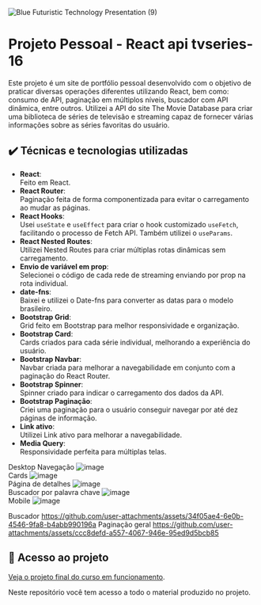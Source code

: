 
![Blue Futuristic Technology Presentation (9)](https://github.com/user-attachments/assets/af1c6ac6-ecb8-49aa-b9cd-2f32eee21c68)





# Projeto Pessoal - React api tvseries-16  

Este projeto é um site de portfólio pessoal desenvolvido com o objetivo de praticar diversas operações diferentes utilizando React, bem como: consumo de API, paginação em múltiplos níveis, buscador com API dinâmica, entre outros. Utilizei a API do site The Movie Database para criar uma biblioteca de séries de televisão e streaming capaz de fornecer várias informações sobre as séries favoritas do usuário.  


## ✔️ Técnicas e tecnologias utilizadas  


- **React**:  
  Feito em React.  
- **React Router**:  
  Paginação feita de forma componentizada para evitar o carregamento ao mudar as páginas.  
- **React Hooks**:  
  Usei `useState` e `useEffect` para criar o hook customizado `useFetch`, facilitando o processo de Fetch API. Também utilizei o `useParams`.  
- **React Nested Routes**:  
  Utilizei Nested Routes para criar múltiplas rotas dinâmicas sem carregamento.  
- **Envio de variável em prop**:  
  Selecionei o código de cada rede de streaming enviando por prop na rota individual.  
- **date-fns**:  
  Baixei e utilizei o Date-fns para converter as datas para o modelo brasileiro.  
- **Bootstrap Grid**:  
  Grid feito em Bootstrap para melhor responsividade e organização.  
- **Bootstrap Card**:  
  Cards criados para cada série individual, melhorando a experiência do usuário.  
- **Bootstrap Navbar**:  
  Navbar criada para melhorar a navegabilidade em conjunto com a paginação do React Router.  
- **Bootstrap Spinner**:  
  Spinner criado para indicar o carregamento dos dados da API.  
- **Bootstrap Paginação**:  
  Criei uma paginação para o usuário conseguir navegar por até dez páginas de informação.  
- **Link ativo**:  
  Utilizei Link ativo para melhorar a navegabilidade.  
- **Media Query**:  
  Responsividade perfeita para múltiplas telas.  


Desktop Navegação
![image](https://github.com/user-attachments/assets/de506ecf-9349-4c63-9ad1-dcb013c946eb)  
Cards
![image](https://github.com/user-attachments/assets/fa134869-aec3-4ff4-be03-a1a011980c72)  
Página de detalhes
![image](https://github.com/user-attachments/assets/10116425-3966-4a45-bccc-cc4b8a036557)  
Buscador por palavra chave
![image](https://github.com/user-attachments/assets/3827304a-6d7a-463a-87b5-a21eb52c305f)  
Mobile
![image](https://github.com/user-attachments/assets/0d05b9ea-7d94-4ad1-83e2-52e4eb662de6)




Buscador
https://github.com/user-attachments/assets/34f05ae4-6e0b-4546-9fa8-b4abb990196a
Paginação geral
https://github.com/user-attachments/assets/ccc8defd-a557-4067-946e-95ed9d5bcb85



      
## 📁 Acesso ao projeto  

[Veja o projeto final do curso em funcionamento](https://lshv04.github.io/React-api-tvseries-16).  





Neste repositório você tem acesso a todo o material produzido no projeto.




